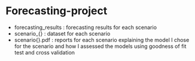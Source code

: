 # Forecasting-project

- forecasting_results : forecasting results for each scenario
- scenario_{} : dataset for each scenario
- scenario{}.pdf : reports for each scenario explaining the model I chose for the scenario and how I assessed the models using goodness of 
                    fit test and cross validation
